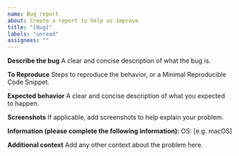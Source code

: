 ```yaml
---
name: Bug report
about: Create a report to help us improve
title: "[Bug]"
labels: "unread"
assignees: ""
---
```


**Describe the bug**
A clear and concise description of what the bug is.

**To Reproduce**
Steps to reproduce the behavior, or a Minimal Reproducible Code Snippet.

**Expected behavior**
A clear and concise description of what you expected to happen.

**Screenshots**
If applicable, add screenshots to help explain your problem.

**Information (please complete the following information):**
OS: [e.g. macOS]

**Additional context**
Add any other context about the problem here.
